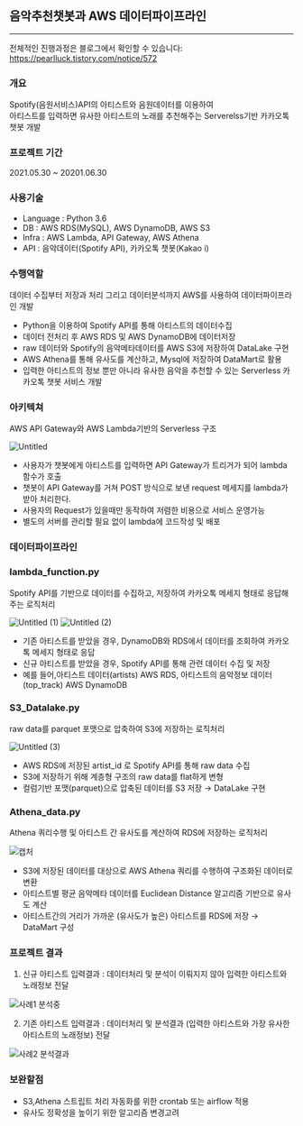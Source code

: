 ## 음악추천챗봇과 AWS 데이터파이프라인
<hr>

전체적인 진행과정은 블로그에서 확인할 수 있습니다: https://pearlluck.tistory.com/notice/572

### 개요
Spotify(음원서비스)API의 아티스트와 음원데이터를 이용하여 <br>
아티스트를 입력하면 유사한 아티스트의 노래를 추천해주는 Serverelss기반 카카오톡 챗봇 개발

### 프로젝트 기간 
2021.05.30 ~ 20201.06.30

### 사용기술
- Language : Python 3.6 <br>
- DB : AWS RDS(MySQL), AWS DynamoDB, AWS S3<br>
- Infra : AWS Lambda, API Gateway, AWS Athena<br>
- API : 음악데이터(Spotify API), 카카오톡 챗봇(Kakao i)

### 수행역할 
데이터 수집부터 저장과 처리 그리고 데이터분석까지 AWS를 사용하여 데이터파이프라인 개발
- Python을 이용하여 Spotify API를 통해 아티스트의 데이터수집
- 데이터 전처리 후 AWS RDS 및 AWS DynamoDB에 데이터저장 
- raw 데이터와 Spotify의 음악메타데이터를 AWS S3에 저장하여 DataLake 구현
- AWS Athena를 통해 유사도를 계산하고, Mysql에 저장하여 DataMart로 활용
- 입력한 아티스트의 정보 뿐만 아니라 유사한 음악을 추천할 수 있는 Serverless 카카오톡 챗봇 서비스 개발

### 아키텍쳐  
AWS API Gateway와 AWS Lambda기반의 Serverless 구조

![Untitled](https://user-images.githubusercontent.com/78723318/123921138-a845e300-d9c1-11eb-8426-ed4e4bc3c019.png)
- 사용자가 챗봇에게 아티스트를 입력하면 API Gateway가 트리거가 되어 lambda 함수가 호출
- 챗봇이 API Gateway를 거쳐 POST 방식으로 보낸 request 메세지를 lambda가 받아 처리한다.   
- 사용자의 Request가 있을때만 동작하여 저렴한 비용으로 서비스 운영가능
- 별도의 서버를 관리할 필요 없이 lambda에 코드작성 및 배포 <br>


### 데이터파이프라인 
### lambda_function.py
Spotify API를 기반으로 데이터를 수집하고, 저장하여 카카오톡 메세지 형태로 응답해주는 로직처리 <br>

![Untitled (1)](https://user-images.githubusercontent.com/78723318/123921481-007ce500-d9c2-11eb-9694-87b4d694c9a5.png)
![Untitled (2)](https://user-images.githubusercontent.com/78723318/123921519-0bd01080-d9c2-11eb-9283-7d0b966fb0db.png)


- 기존 아티스트를 받았을 경우, DynamoDB와 RDS에서 데이터를 조회하여 카카오톡 메세지 형태로 응답
- 신규 아티스트를 받았을 경우, Spotify API를 통해 관련 데이터 수집 및 저장 
- 예를 들어,아티스트 데이터(artists) AWS RDS, 아티스트의 음악정보 데이터(top_track) AWS DynamoDB

### S3_Datalake.py
raw data를 parquet 포맷으로 압축하여 S3에 저장하는 로직처리 <br>

![Untitled (3)](https://user-images.githubusercontent.com/78723318/123921987-8ac54900-d9c2-11eb-998f-46ce5d1c4a64.png)

- AWS RDS에 저장된 artist_id 로 Spotify API를 통해 raw data 수집
- S3에 저장하기 위해 계층형 구조의 raw data를 flat하게 변형
- 컬럼기반 포맷(parquet)으로 압축된 데이터를 S3 저장 →  DataLake 구현


### Athena_data.py
Athena 쿼리수행 및 아티스트 간 유사도를 계산하여 RDS에 저장하는 로직처리 <br>

![캡처](https://user-images.githubusercontent.com/78723318/124017992-57b2a200-da22-11eb-8a14-51eca5b16202.PNG)

- S3에 저장된 데이터를 대상으로 AWS Athena 쿼리를 수행하여 구조화된 데이터로 변환 
- 아티스트별 평균 음악메타 데이터를 Euclidean Distance 알고리즘 기반으로 유사도 계산
- 아티스트간의 거리가 가까운 (유사도가 높은) 아티스트를 RDS에 저장 → DataMart 구성


### 프로젝트 결과 
1. 신규 아티스트 입력결과 : 데이터처리 및 분석이 이뤄지지 않아 입력한 아티스트와 노래정보 전달

![사례1 분석중](https://user-images.githubusercontent.com/78723318/124323880-fb37ba00-dbbc-11eb-86ac-c511dfb9a8e7.PNG)

2. 기존 아티스트 입력결과 : 데이터처리 및 분석결과 (입력한 아티스트와 가장 유사한 아티스트의 노래정보) 전달 <br>

![사례2 분석결과](https://user-images.githubusercontent.com/78723318/124323992-291cfe80-dbbd-11eb-9abc-7be9b5ff6835.PNG)


### 보완할점

- S3,Athena 스트립트 처리 자동화를 위한 crontab 또는 airflow 적용
- 유사도 정확성을 높이기 위한 알고리즘 변경고려
 